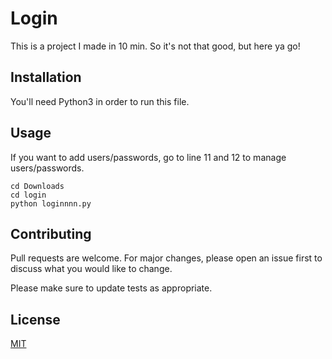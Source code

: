 # Login
This is a project I made in 10 min. So it's not that good, but here ya go!

## Installation

You'll need Python3 in order to run this file.

## Usage

If you want to add users/passwords, go to line 11 and 12 to manage users/passwords.
```
cd Downloads
cd login
python loginnnn.py
```

## Contributing
Pull requests are welcome. For major changes, please open an issue first to discuss what you would like to change.

Please make sure to update tests as appropriate.

## License
[MIT](https://choosealicense.com/licenses/mit/)
